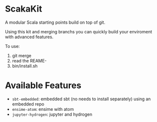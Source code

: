 # ScakaKit

A modular Scala starting points build on top of git. 

Using this kit and merging branchs you can quickly build your enviroment with advanced features.

To use:

1. git merge <feature>
1. read the REAME-<feature>
1. bin/install.sh

# Available Features

- `sbt-embedded`: embedded sbt (no needs to install separately) using an embedded repo
- `ensime-atom`: ensime with atom
- `jupyter-hydrogen`: jupyter and hydrogen
